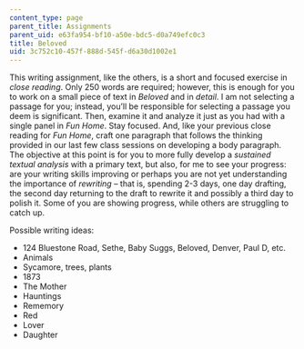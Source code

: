 ```yaml
---
content_type: page
parent_title: Assignments
parent_uid: e63fa954-bf10-a50e-bdc5-d0a749efc0c3
title: Beloved
uid: 3c752c10-457f-888d-545f-d6a30d1002e1
---
```


This writing assignment, like the others, is a short and focused exercise in _close reading_. Only 250 words are required; however, this is enough for you to work on a small piece of text in _Beloved_ and in _detail_. I am not selecting a passage for you; instead, you’ll be responsible for selecting a passage you deem is significant. Then, examine it and analyze it just as you had with a single panel in _Fun Home_. Stay focused. And, like your previous close reading for _Fun Home_, craft one paragraph that follows the thinking provided in our last few class sessions on developing a body paragraph. The objective at this point is for you to more fully develop a _sustained textual analysis_ with a primary text, but also, for me to see your progress: are your writing skills improving or perhaps you are not yet understanding the importance of _rewriting_ – that is, spending 2-3 days, one day drafting, the second day returning to the draft to rewrite it and possibly a third day to polish it. Some of you are showing progress, while others are struggling to catch up.

Possible writing ideas:

*   124 Bluestone Road, Sethe, Baby Suggs, Beloved, Denver, Paul D, etc.
*   Animals
*   Sycamore, trees, plants
*   1873
*   The Mother
*   Hauntings
*   Rememory
*   Red
*   Lover
*   Daughter